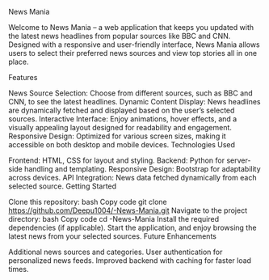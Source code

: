 News Mania

Welcome to News Mania – a web application that keeps you updated with the latest news headlines from popular sources like BBC and CNN. Designed with a responsive and user-friendly interface, News Mania allows users to select their preferred news sources and view top stories all in one place.

Features

News Source Selection: Choose from different sources, such as BBC and CNN, to see the latest headlines.
Dynamic Content Display: News headlines are dynamically fetched and displayed based on the user’s selected sources.
Interactive Interface: Enjoy animations, hover effects, and a visually appealing layout designed for readability and engagement.
Responsive Design: Optimized for various screen sizes, making it accessible on both desktop and mobile devices.
Technologies Used

Frontend: HTML, CSS for layout and styling.
Backend: Python for server-side handling and templating.
Responsive Design: Bootstrap for adaptability across devices.
API Integration: News data fetched dynamically from each selected source.
Getting Started

Clone this repository:
bash
Copy code
git clone https://github.com/Deepu1004/-News-Mania.git
Navigate to the project directory:
bash
Copy code
cd -News-Mania
Install the required dependencies (if applicable).
Start the application, and enjoy browsing the latest news from your selected sources.
Future Enhancements

Additional news sources and categories.
User authentication for personalized news feeds.
Improved backend with caching for faster load times.
